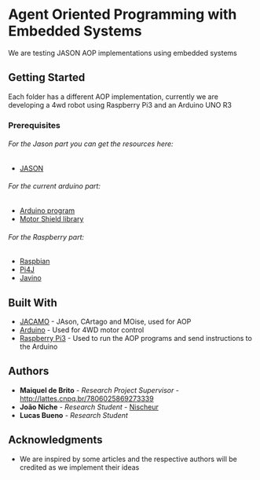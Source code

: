 # Agent Oriented Programming with Embedded Systems

We are testing JASON AOP implementations using embedded systems

## Getting Started

Each folder has a different AOP implementation, currently we are developing a 4wd robot using Raspberry Pi3 and an Arduino UNO R3

### Prerequisites

###### For the Jason part you can get the resources here:
  *   [JASON](http://jason.sourceforge.net/wp/)
###### For the current arduino part:
  *   [Arduino program](https://www.arduino.cc/en/main/software)
  *   [Motor Shield library](https://learn.adafruit.com/adafruit-motor-shield/library-install)
###### For the Raspberry part:
  *   [Raspbian](https://www.raspberrypi.org/downloads/raspbian/)
  *   [Pi4J](https://pi4j.com/1.2/install.html#EasyPreferred)
  *   [Javino](https://sourceforge.net/projects/javino/)
## Built With

* [JACAMO](http://jacamo.sourceforge.net/) - JAson, CArtago and MOise, used for AOP
* [Arduino](https://www.arduino.cc/en/main/software) - Used for 4WD motor control
* [Raspberry Pi3](https://www.raspberrypi.org/products/raspberry-pi-3-model-b/) - Used to run the AOP programs and send instructions to the Arduino

## Authors

* **Maiquel de Brito** - *Research Project Supervisor* - http://lattes.cnpq.br/7806025869273339
* **João Niche** - *Research Student* - [Nischeur](https://github.com/Nischeur)
* **Lucas Bueno** - *Research Student*

## Acknowledgments

* We are inspired by some articles and the respective authors will be credited as we implement their ideas
